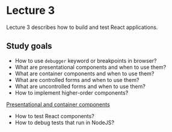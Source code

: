 # Lecture 3

Lecture 3 describes how to build and test React applications.

## Study goals

* How to use `debugger` keyword or breakpoints in browser?
* What are presentational components and when to use them?
* What are container components and when to use them?
* What are controlled forms and when to use them?
* What are uncontrolled forms and when to use them?
* How to implement higher-order components?

[Presentational and container components](./src/presentational_container/README.md)

* How to test React components?
* How to debug tests that run in NodeJS?
